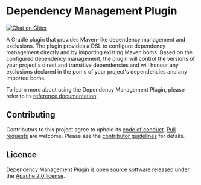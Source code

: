 # Dependency Management Plugin

[![Chat on Gitter][1]][2]

A Gradle plugin that provides Maven-like dependency management and exclusions. The
plugin provides a DSL to configure dependency management directly and by importing
existing Maven boms. Based on the configured dependency management, the plugin will
control the versions of your project's direct and transitive dependencies and will honour
any exclusions declared in the poms of your project's dependencies and any imported boms.

To learn more about using the Dependency Management Plugin, please refer to its
[reference documentation][3].

## Contributing

Contributors to this project agree to uphold its [code of conduct][4].
[Pull requests][5] are welcome. Please see the [contributor guidelines][6] for details.

## Licence

Dependency Management Plugin is open source software released under the [Apache 2.0
license][7].

[1]: https://badges.gitter.im/Join%20Chat.svg
[2]: https://gitter.im/spring-gradle-plugins/dependency-management-plugin?utm_source=badge&utm_medium=badge&utm_campaign=pr-badge&utm_content=badge
[3]: https://docs.spring.io/dependency-management-plugin/docs/current-SNAPSHOT/reference/html/
[4]: CODE_OF_CONDUCT.md
[5]: https://help.github.com/articles/using-pull-requests/
[6]: CONTRIBUTING.md
[7]: https://www.apache.org/licenses/LICENSE-2.0.html
